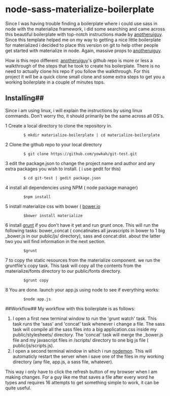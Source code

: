 # node-sass-materialize-boilerplate #

Since I was having trouble finding a boilerplate where i could use sass in node with the materialize framework, i did some searching and came across this beautiful boilerplate with top-notch instructions made by [anotheruiguy](https://github.com/anotheruiguy/node-sass-boilerplate). Since this template helped me on my way to getting a nice little boilerplate for materialized i decided to place this version on git to help other people get started with materialize in node. Again, massive props to [anotheruiguy](https://github.com/anotheruiguy/).

How is this repo different: [anotheruiguy](https://github.com/anotheruiguy/)'s github repo is more or less a walkthrough of the steps that he took to create his boilerplate. There is no need to actually clone his repo if you follow the walkthrough. For this project it will be a quick clone small clone and some extra steps to get you a working boilerplate in a couple of minutes tops. 

## Installing##
Since i am using linux, i will explain the instructions by using linux commands. Don't worry tho, it should primarily be the same across all OS's.

1  Create a local directory to clone the repository in.
```shell
        $ mkdir materialize-boilerplate | cd materialize-boilerplate
```

2  Clone the github repo to your local directory
```shell
        $ git clone https://github.com/yowkah/git-test.git
```

3  edit the package.json to change the project name and author and any extra packages you wish to install. ( i use gedit for this)
```shell
        $ cd git-test | gedit package.json
```

4  install all dependencies using NPM ( node package manager)
```shell
        $npm install
```

5  install materialize css with bower ( [bower.io](http://www.bower.io)
```shell
        $bower install materialize
```

6  install [grunt](gruntjs.com) if you don't have it yet and run grunt once. This will run the following tasks:  bower_concat ( concatinates all javascripts in bower to 1 big _bower.js in our public/js/ directory), sass and concat:dist. about the latter two you will find information in the next section. 
```shell
        $grunt
```

7  to copy the static resources from the materialize component. we run the gruntfile's copy task. This task will copy all the contents from the materialize/fonts directory to our public/fonts directory.
```shell
        $grunt copy
```
8  You are done. launch your app.js using node to see if everything works:
```shell
        $node app.js
```

##Workflow##
My workflow with this boilerplate is as follows:

1. I open a first new terminal window to run the 'grunt watch' task. This task runs the 'sass' and 'concat' task whenever i change a file. The sass task will compile all the sass files into a big application.css inside my public/stylesheets/ directory. The 'concat' task will merge the _bower.js file and my javascript files in /scripts/ directory to one big js file ( public/js/scripts.js).
2. I open a second terminal window in which i run [nodemon](http://nodemon.io/). This will automaticly restart the server when i save one of the files in my working directory (any file, app.js, a sass file, whatever).

This way i only have to click the refresh button of my browser when I am making changes. For a guy like me that saves a file after every word he types and requires 16 attempts to get something simple to work, it can be quite useful. 




